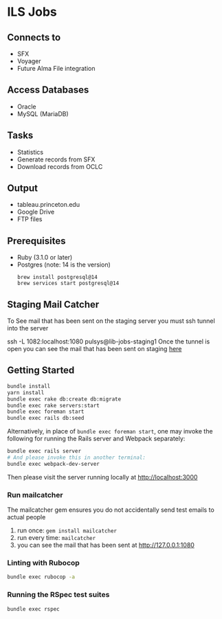 # ILS Jobs

## Connects to
  * SFX
  * Voyager
  * Future Alma File integration

## Access Databases
  * Oracle
  * MySQL (MariaDB)

## Tasks
  * Statistics
  * Generate records from SFX
  * Download records from OCLC

## Output
  * tableau.princeton.edu
  * Google Drive
  * FTP files

## Prerequisites
- Ruby (3.1.0 or later)
- Postgres (note: 14 is the version)
  ```
  brew install postgresql@14
  brew services start postgresql@14
  ```

## Staging Mail Catcher
To See mail that has been sent on the staging server you must ssh tunnel into the server

ssh -L 1082:localhost:1080 pulsys@lib-jobs-staging1
Once the tunnel is open you can see the mail that has been sent on staging [here](localhost:8082)

## Getting Started

```bash
bundle install
yarn install
bundle exec rake db:create db:migrate
bundle exec rake servers:start
bundle exec foreman start
bundle exec rails db:seed
```

Alternatively, in place of `bundle exec foreman start`, one may invoke the following for running the Rails server and Webpack separately:
```bash
bundle exec rails server
# And please invoke this in another terminal:
bundle exec webpack-dev-server
```

Then please visit the server running locally at [http://localhost:3000](http://localhost:3000)

### Run mailcatcher 
The mailcatcher gem ensures you do not accidentally send test emails to actual people

1. run once: `gem install mailcatcher`
1. run every time: `mailcatcher`
1. you can see the mail that has been sent at http://127.0.0.1:1080

### Linting with Rubocop

```bash
bundle exec rubocop -a
```

### Running the RSpec test suites

```bash
bundle exec rspec
```
